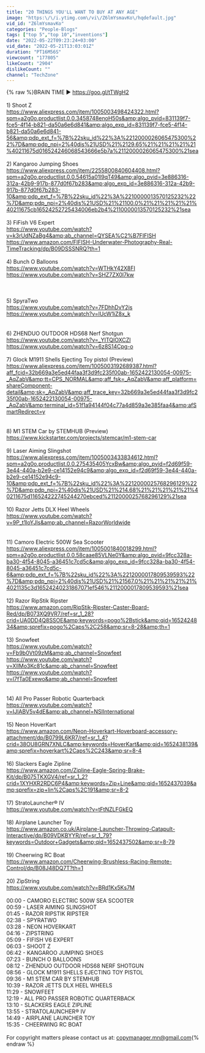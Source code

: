 ```yaml
---
title: "20 THINGS YOU'LL WANT TO BUY AT ANY AGE"
image: "https:\/\/i.ytimg.com\/vi\/Z6lmYsmavKo\/hqdefault.jpg"
vid_id: "Z6lmYsmavKo"
categories: "People-Blogs"
tags: ["top 5","top 10","inventions"]
date: "2022-05-22T09:23:24+03:00"
vid_date: "2022-05-21T13:03:01Z"
duration: "PT16M56S"
viewcount: "177805"
likeCount: "2904"
dislikeCount: ""
channel: "TechZone"
---
```

{% raw %}BRAIN TIME ► <a rel="nofollow" target="blank" href="https://goo.gl/tTWgH2">https://goo.gl/tTWgH2</a><br /><br />1) Shoot Z <br /><a rel="nofollow" target="blank" href="https://www.aliexpress.com/item/1005003498424322.html?spm=a2g0o.productlist.0.0.3458748enoH50s&amp;algo_pvid=831139f7-fce5-4f14-b821-da50a6e6d841&amp;algo_exp_id=831139f7-fce5-4f14-b821-da50a6e6d841-56&amp;pdp_ext_f=%7B%22sku_id%22%3A%2212000026065475300%22%7D&amp;pdp_npi=2%40dis%21USD%21%2129.65%21%21%21%21%21%40211675d016524246068543666e5b7a%2112000026065475300%21sea">https://www.aliexpress.com/item/1005003498424322.html?spm=a2g0o.productlist.0.0.3458748enoH50s&amp;algo_pvid=831139f7-fce5-4f14-b821-da50a6e6d841&amp;algo_exp_id=831139f7-fce5-4f14-b821-da50a6e6d841-56&amp;pdp_ext_f=%7B%22sku_id%22%3A%2212000026065475300%22%7D&amp;pdp_npi=2%40dis%21USD%21%2129.65%21%21%21%21%21%40211675d016524246068543666e5b7a%2112000026065475300%21sea</a>  <br /><br />2) Kangaroo Jumping Shoes <br /><a rel="nofollow" target="blank" href="https://www.aliexpress.com/item/2255800840604408.html?spm=a2g0o.productlist.0.0.54615a01l9qT49&amp;algo_pvid=3e886316-312a-42b9-917b-877d0f67b283&amp;algo_exp_id=3e886316-312a-42b9-917b-877d0f67b283-10&amp;pdp_ext_f=%7B%22sku_id%22%3A%2210000013570125232%22%7D&amp;pdp_npi=2%40dis%21USD%21%21100.0%21%21%21%21%21%40211675cb16524252725434006eb2b4%2110000013570125232%21sea">https://www.aliexpress.com/item/2255800840604408.html?spm=a2g0o.productlist.0.0.54615a01l9qT49&amp;algo_pvid=3e886316-312a-42b9-917b-877d0f67b283&amp;algo_exp_id=3e886316-312a-42b9-917b-877d0f67b283-10&amp;pdp_ext_f=%7B%22sku_id%22%3A%2210000013570125232%22%7D&amp;pdp_npi=2%40dis%21USD%21%21100.0%21%21%21%21%21%40211675cb16524252725434006eb2b4%2110000013570125232%21sea</a>  <br /><br />3) FiFish V6 Expert <br /><a rel="nofollow" target="blank" href="https://www.youtube.com/watch?v=k3rUdNZaBg4&amp;ab_channel=QYSEA%C2%B7FIFISH">https://www.youtube.com/watch?v=k3rUdNZaBg4&amp;ab_channel=QYSEA%C2%B7FIFISH</a>      <br /><a rel="nofollow" target="blank" href="https://www.amazon.com/FIFISH-Underwater-Photography-Real-TimeTracking/dp/B09DSSSNRQ?th=1">https://www.amazon.com/FIFISH-Underwater-Photography-Real-TimeTracking/dp/B09DSSSNRQ?th=1</a><br /><br />4) Bunch O Balloons <br /><a rel="nofollow" target="blank" href="https://www.youtube.com/watch?v=WTHkY42X8FI">https://www.youtube.com/watch?v=WTHkY42X8FI</a>  <br /><a rel="nofollow" target="blank" href="https://www.youtube.com/watch?v=SHZ7ZX0l7kw">https://www.youtube.com/watch?v=SHZ7ZX0l7kw</a>   <br /><br />  <br /><br />5) SpyraTwo <br /><a rel="nofollow" target="blank" href="https://www.youtube.com/watch?v=7FDhhDvY2js">https://www.youtube.com/watch?v=7FDhhDvY2js</a>   <br /><a rel="nofollow" target="blank" href="https://www.youtube.com/watch?v=lUcW1iZ8x_k">https://www.youtube.com/watch?v=lUcW1iZ8x_k</a>   <br />   <br /><br />6) ZHENDUO OUTDOOR HDS68 Nerf Shotgun <br /><a rel="nofollow" target="blank" href="https://www.youtube.com/watch?v=_YITQIOXCZI">https://www.youtube.com/watch?v=_YITQIOXCZI</a>  <br /><a rel="nofollow" target="blank" href="https://www.youtube.com/watch?v=6z8S14Cpg-o">https://www.youtube.com/watch?v=6z8S14Cpg-o</a>   <br /><br />7) Glock M1911 Shells Ejecting Toy pistol (Preview)<br /><a rel="nofollow" target="blank" href="https://www.aliexpress.com/item/1005003192689387.html?aff_fcid=32b669a3e5ed44faa3f3d9fc235f00ab-1652422130054-00975-_AqZabV&amp;tt=CPS_NORMAL&amp;aff_fsk=_AqZabV&amp;aff_platform=shareComponent-detail&amp;sk=_AqZabV&amp;aff_trace_key=32b669a3e5ed44faa3f3d9fc235f00ab-1652422130054-00975-_AqZabV&amp;terminal_id=51f1a94144f04c77a4d859a3e385faa4&amp;afSmartRedirect=y">https://www.aliexpress.com/item/1005003192689387.html?aff_fcid=32b669a3e5ed44faa3f3d9fc235f00ab-1652422130054-00975-_AqZabV&amp;tt=CPS_NORMAL&amp;aff_fsk=_AqZabV&amp;aff_platform=shareComponent-detail&amp;sk=_AqZabV&amp;aff_trace_key=32b669a3e5ed44faa3f3d9fc235f00ab-1652422130054-00975-_AqZabV&amp;terminal_id=51f1a94144f04c77a4d859a3e385faa4&amp;afSmartRedirect=y</a>   <br /><br /><br />8) M1 STEM Car by STEMHUB (Preview)<br /><a rel="nofollow" target="blank" href="https://www.kickstarter.com/projects/stemcar/m1-stem-car">https://www.kickstarter.com/projects/stemcar/m1-stem-car</a>  <br /><br />9) Laser Aiming Slingshot <br /><a rel="nofollow" target="blank" href="https://www.aliexpress.com/item/1005003433834612.html?spm=a2g0o.productlist.0.0.275435405YcxBw&amp;algo_pvid=f2d69f59-3e44-440a-b2e9-ce14152e94c9&amp;algo_exp_id=f2d69f59-3e44-440a-b2e9-ce14152e94c9-10&amp;pdp_ext_f=%7B%22sku_id%22%3A%2212000025768296129%22%7D&amp;pdp_npi=2%40dis%21USD%21%214.68%21%21%21%21%21%40211675d116524222745244270ebced%2112000025768296129%21sea">https://www.aliexpress.com/item/1005003433834612.html?spm=a2g0o.productlist.0.0.275435405YcxBw&amp;algo_pvid=f2d69f59-3e44-440a-b2e9-ce14152e94c9&amp;algo_exp_id=f2d69f59-3e44-440a-b2e9-ce14152e94c9-10&amp;pdp_ext_f=%7B%22sku_id%22%3A%2212000025768296129%22%7D&amp;pdp_npi=2%40dis%21USD%21%214.68%21%21%21%21%21%40211675d116524222745244270ebced%2112000025768296129%21sea</a>  <br /><br />10) Razor Jetts DLX Heel Wheels <br /><a rel="nofollow" target="blank" href="https://www.youtube.com/watch?v=9P_t1loYJls&amp;ab_channel=RazorWorldwide">https://www.youtube.com/watch?v=9P_t1loYJls&amp;ab_channel=RazorWorldwide</a>   <br /><br /><br />11) Camoro Electric 500W Sea Scooter <br /><a rel="nofollow" target="blank" href="https://www.aliexpress.com/item/1005001840018299.html?spm=a2g0o.productlist.0.0.58caae85VLNe0Y&amp;algo_pvid=9fcc328a-ba30-4f54-8045-a36451c7cd5c&amp;algo_exp_id=9fcc328a-ba30-4f54-8045-a36451c7cd5c-6&amp;pdp_ext_f=%7B%22sku_id%22%3A%2212000017809539593%22%7D&amp;pdp_npi=2%40dis%21USD%21%21567.0%21%21%21%21%21%4021135c3d16524240231867071ef546%2112000017809539593%21sea">https://www.aliexpress.com/item/1005001840018299.html?spm=a2g0o.productlist.0.0.58caae85VLNe0Y&amp;algo_pvid=9fcc328a-ba30-4f54-8045-a36451c7cd5c&amp;algo_exp_id=9fcc328a-ba30-4f54-8045-a36451c7cd5c-6&amp;pdp_ext_f=%7B%22sku_id%22%3A%2212000017809539593%22%7D&amp;pdp_npi=2%40dis%21USD%21%21567.0%21%21%21%21%21%4021135c3d16524240231867071ef546%2112000017809539593%21sea</a>  <br /><br />12) Razor RipStik Ripster <br /><a rel="nofollow" target="blank" href="https://www.amazon.com/RipStik-Ripster-Caster-Board-Red/dp/B073XQ9VR7/ref=sr_1_28?crid=UA0DD4Q8SSOE&amp;keywords=pogo%2Bstick&amp;qid=1652424834&amp;sprefix=pogo%2Caps%2C258&amp;sr=8-28&amp;th=1">https://www.amazon.com/RipStik-Ripster-Caster-Board-Red/dp/B073XQ9VR7/ref=sr_1_28?crid=UA0DD4Q8SSOE&amp;keywords=pogo%2Bstick&amp;qid=1652424834&amp;sprefix=pogo%2Caps%2C258&amp;sr=8-28&amp;th=1</a>  <br /><br />13) Snowfeet <br /><a rel="nofollow" target="blank" href="https://www.youtube.com/watch?v=Fb9b0Vt09zM&amp;ab_channel=Snowfeet">https://www.youtube.com/watch?v=Fb9b0Vt09zM&amp;ab_channel=Snowfeet</a>   <br /><a rel="nofollow" target="blank" href="https://www.youtube.com/watch?v=XlIMo3Kc81c&amp;ab_channel=Snowfeet">https://www.youtube.com/watch?v=XlIMo3Kc81c&amp;ab_channel=Snowfeet</a>  <br /><a rel="nofollow" target="blank" href="https://www.youtube.com/watch?v=l7fTa0Exewo&amp;ab_channel=Snowfeet">https://www.youtube.com/watch?v=l7fTa0Exewo&amp;ab_channel=Snowfeet</a>  <br />  <br /><br />14) All Pro Passer Robotic Quarterback <br /><a rel="nofollow" target="blank" href="https://www.youtube.com/watch?v=IJlABV5v4dE&amp;ab_channel=NSIInternational">https://www.youtube.com/watch?v=IJlABV5v4dE&amp;ab_channel=NSIInternational</a>    <br /><br />15) Neon HoverKart <br /><a rel="nofollow" target="blank" href="https://www.amazon.com/Neon-Hoverkart-Hoverboard-accessory-attachment/dp/B0799L6KR7/ref=sr_1_4?crid=38OU8GRN7XNLC&amp;keywords=HoverKart&amp;qid=1652438139&amp;sprefix=hoverkart%2Caps%2C243&amp;sr=8-4">https://www.amazon.com/Neon-Hoverkart-Hoverboard-accessory-attachment/dp/B0799L6KR7/ref=sr_1_4?crid=38OU8GRN7XNLC&amp;keywords=HoverKart&amp;qid=1652438139&amp;sprefix=hoverkart%2Caps%2C243&amp;sr=8-4</a>  <br /><br />16) Slackers Eagle Zipline <br /><a rel="nofollow" target="blank" href="https://www.amazon.com/Zipline-Eagle-Spring-Brake-Kit/dp/B075TKXGV4/ref=sr_1_2?crid=1XYHXR2RDC6P4&amp;keywords=Zip+Line&amp;qid=1652437039&amp;sprefix=zip+lin%2Caps%2C191&amp;sr=8-2">https://www.amazon.com/Zipline-Eagle-Spring-Brake-Kit/dp/B075TKXGV4/ref=sr_1_2?crid=1XYHXR2RDC6P4&amp;keywords=Zip+Line&amp;qid=1652437039&amp;sprefix=zip+lin%2Caps%2C191&amp;sr=8-2</a>  <br /><br />17) StratoLauncher® IV <br /><a rel="nofollow" target="blank" href="https://www.youtube.com/watch?v=tFtNZLFGkEQ">https://www.youtube.com/watch?v=tFtNZLFGkEQ</a>    <br /><br />18) Airplane Launcher Toy <br /><a rel="nofollow" target="blank" href="https://www.amazon.co.uk/Airplane-Launcher-Throwing-Catapult-Interactive/dp/B09VDKBYYR/ref=sr_1_79?keywords=Outdoor+Gadgets&amp;qid=1652437502&amp;sr=8-79">https://www.amazon.co.uk/Airplane-Launcher-Throwing-Catapult-Interactive/dp/B09VDKBYYR/ref=sr_1_79?keywords=Outdoor+Gadgets&amp;qid=1652437502&amp;sr=8-79</a>   <br /><br />19) Cheerwing RC Boat <br /><a rel="nofollow" target="blank" href="https://www.amazon.com/Cheerwing-Brushless-Racing-Remote-Control/dp/B08J48DQ7T?th=1">https://www.amazon.com/Cheerwing-Brushless-Racing-Remote-Control/dp/B08J48DQ7T?th=1</a>  <br /><br />20) ZipString <br /><a rel="nofollow" target="blank" href="https://www.youtube.com/watch?v=BRd1Kx5Ks7M">https://www.youtube.com/watch?v=BRd1Kx5Ks7M</a> <br /><br />00:00 - CAMORO ELECTRIC 500W SEA SCOOTER  <br />00:59 - LASER AIMING SLINGSHOT  <br />01:45 - RAZOR RIPSTIK RIPSTER   <br />02:38 - SPYRATWO  <br />03:28 - NEON HOVERKART  <br />04:16 - ZIPSTRING<br />05:09 - FIFISH V6 EXPERT <br />06:03 - SHOOT Z  <br />06:42 - KANGAROO JUMPING SHOES  <br />07:23 - BUNCH O BALLOONS  <br />08:12 - ZHENDUO OUTDOOR HDS68 NERF SHOTGUN  <br />08:56 - GLOCK M1911 SHELLS EJECTING TOY PISTOL  <br />09:36 - M1 STEM CAR BY STEMHUB  <br />10:39 - RAZOR JETTS DLX HEEL WHEELS  <br />11:29 - SNOWFEET  <br />12:19 - ALL PRO PASSER ROBOTIC QUARTERBACK  <br />13:10 - SLACKERS EAGLE ZIPLINE  <br />13:55 - STRATOLAUNCHER® IV  <br />14:49 - AIRPLANE LAUNCHER TOY  <br />15:35 - CHEERWING RC BOAT <br /><br />For copyright matters please contact us at: copymanager.mn@gmail.com{% endraw %}
